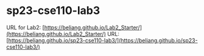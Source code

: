 # sp23-cse110-lab3
URL for Lab2: [https://beliang.github.io/Lab2_Starter/](https://beliang.github.io/Lab2_Starter/)
URL: [https://beliang.github.io/sp23-cse110-lab3/](https://beliang.github.io/sp23-cse110-lab3/)
